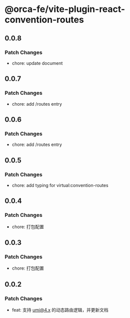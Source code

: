 # @orca-fe/vite-plugin-react-convention-routes

## 0.0.8

### Patch Changes

- chore: update document

## 0.0.7

### Patch Changes

- chore: add /routes entry

## 0.0.6

### Patch Changes

- chore: add /routes entry

## 0.0.5

### Patch Changes

- chore: add typing for virtual:convention-routes

## 0.0.4

### Patch Changes

- chore: 打包配置

## 0.0.3

### Patch Changes

- chore: 打包配置

## 0.0.2

### Patch Changes

- feat: 支持 umi@4.x 的动态路由逻辑，并更新文档
